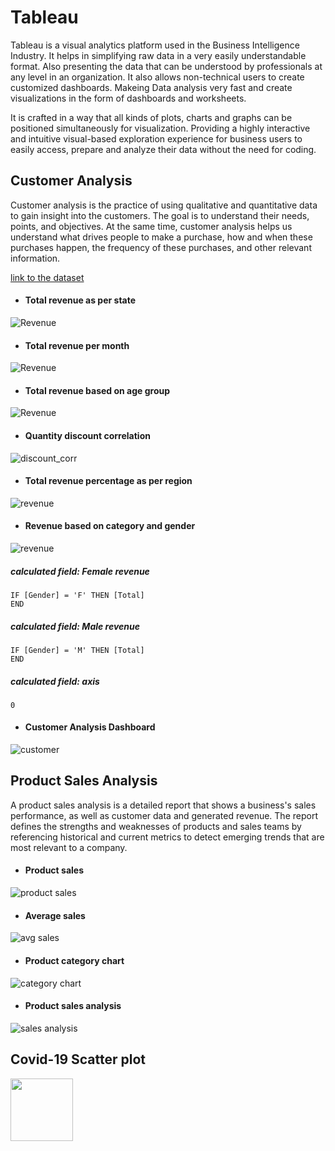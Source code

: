 
# Tableau
Tableau is a visual analytics platform used in the Business Intelligence Industry.  It helps in simplifying raw data in a very easily understandable format. Also presenting the data that can be understood by professionals at any level in an organization. It also allows non-technical users to create customized dashboards. Makeing Data analysis very fast and create visualizations in the form of dashboards and worksheets. 

It is crafted in a way that all kinds of plots, charts and graphs can be positioned simultaneously for visualization. Providing a highly interactive and intuitive visual-based exploration experience for business users to easily access, prepare and analyze their data without the need for coding.





## Customer Analysis
Customer analysis is the practice of using qualitative and quantitative data to gain insight into the customers. The goal is to understand their needs, points, and objectives. At the same time, customer analysis helps us understand what drives people to make a purchase, how and when these purchases happen, the frequency of these purchases, and other relevant information.

[link to the dataset](https://www.kaggle.com/datasets/saileshedara/customer-analysis)

- #### Total revenue as per state
![Revenue](https://github.com/DragnaRR/Tableau-analysis/blob/main/screenshots/revenue_state.PNG)

- #### Total revenue per month
![Revenue](https://github.com/DragnaRR/Tableau-analysis/blob/main/screenshots/revenue_mon.PNG)

- #### Total revenue based on age group
![Revenue](https://github.com/DragnaRR/Tableau-analysis/blob/main/screenshots/revenue_age.PNG)

- #### Quantity discount correlation
![discount_corr](https://github.com/DragnaRR/Tableau-analysis/blob/main/screenshots/discount_correlation.PNG)

- #### Total revenue percentage as per region
![revenue](https://github.com/DragnaRR/Tableau-analysis/blob/main/screenshots/revenue_region.PNG)

- #### Revenue based on category and gender
![revenue](https://github.com/DragnaRR/Tableau-analysis/blob/main/screenshots/revenue_gender.PNG)
##### calculated field: Female revenue
```
IF [Gender] = 'F' THEN [Total]
END
```
##### calculated field: Male revenue
```
IF [Gender] = 'M' THEN [Total]
END
```
##### calculated field: axis
```
0
```
- #### Customer Analysis Dashboard
![customer](https://github.com/DragnaRR/Tableau-analysis/blob/main/screenshots/customer.PNG)

## Product Sales Analysis
A product sales analysis is a detailed report that shows a business's sales performance, as well as customer data and generated revenue. The report defines the strengths and weaknesses of products and sales teams by referencing historical and current metrics to detect emerging trends that are most relevant to a company.

- #### Product sales
![product sales](https://github.com/DragnaRR/Tableau-analysis/blob/main/screenshots/product_sales.PNG)

- #### Average sales
![avg sales](https://github.com/DragnaRR/Tableau-analysis/blob/main/screenshots/avg_sales.PNG)

- #### Product category chart
![category chart](https://github.com/DragnaRR/Tableau-analysis/blob/main/screenshots/product%20category%20chart.PNG)

- #### Product sales analysis
![sales analysis](https://github.com/DragnaRR/Tableau-analysis/blob/main/screenshots/product%20sales%20analysis.PNG)


## Covid-19 Scatter plot


<img src="https://github.com/DragnaRR/Tableau-analysis/blob/main/screenshots/covid.PNG" width="100" height="100" />

